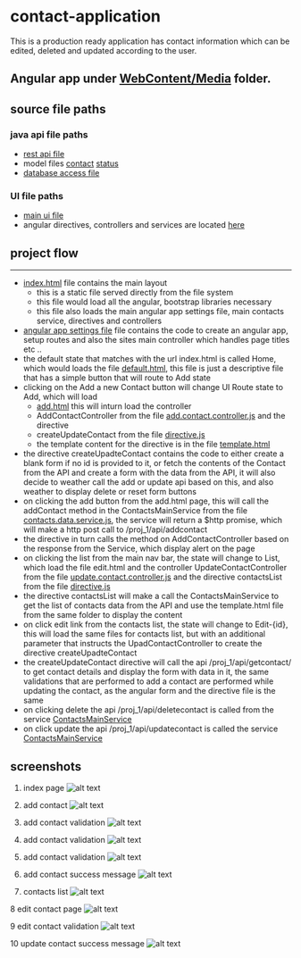 # contact-application
This is a production ready application has contact information which can be edited, deleted and updated according to the user.

## Angular app under [WebContent/Media](WebContent/media) folder.


## source file paths

### java api file paths 
* [rest api file](src/proj_1/web/rest/ContactsRestService.java)
* model files [contact](src/proj_1/web/model/Contact.java) [status](src/proj_1/web/model/Status.java)
* [database access file](src/proj_1/web/db/ContactsDB.java)
### UI file paths
* [main ui file](WebContent/media/index.html)
* angular directives, controllers and services are located [here](WebContent/media/scripts)

## project flow
----
* [index.html](WebContent/media/index.html) file contains the main layout
    * this is a static file served directly from the file system
    * this file would load all the angular, bootstrap libraries necessary 
    * this file also loads the main angular app settings file, main contacts service, directives and controllers 
* [angular app settings file](WebContent/media/scripts/angular.main.js) file contains the code to create an angular app, setup routes and also the sites main controller which handles page titles etc ..
* the default state that matches with the url index.html is called Home, which would loads the file [default.html](WebContent/media/default.html), this file is just a descriptive file that has a simple button that will route to Add state
* clicking on the Add a new Contact button will change UI Route state to Add, which will load 
    * [add.html](WebContent/media/add.html) this will inturn load the controller 
    * AddContactController from the file [add.contact.controller.js](WebContent/media/scripts/controllers/add.contact.controller.js) and the directive 
    * createUpdateContact from the file [directive.js](WebContent/media/scripts/directives/add_edit_contact/directive.js)
    * the template content for the directive is in the file [template.html](WebContent/media/scripts/directives/add_edit_contact/template.html)
* the directive createUpadteContact contains the code to either create a blank form if no id is provided to it, or fetch the contents of the Contact from the API and create a form with the data from the API, it will also decide to weather call the add or update api based on this, and also weather to display delete or reset form buttons
* on clicking the add button from the add.html page, this will call the addContact method in the ContactsMainService from the file [contacts.data.service.js](WebContent/media/scripts/services/contacts.data.service.js), the service will return a $http promise, which will make a http post call to /proj_1/api/addcontact
* the directive in turn calls the method on AddContactController based on the response from the Service, which display alert on the page
* on clicking the list from the main nav bar, the state will change to List, which load the file edit.html and the controller UpdateContactController from the file [update.contact.controller.js](WebContent/media/scripts/controllers/update.contact.controller.js) and the directive contactsList from the file [directive.js](WebContent/media/scripts/directives/contacts_list/directive.js) 
* the directive contactsList will make a call the ContactsMainService to get the list of contacts data from the API and use the template.html file from the same folder to display the content
* on click edit link from the contacts list, the state will change to Edit-{id}, this will load the same files for contacts list, but with an additional parameter that instructs the UpadContactController to create the directive createUpadteContact
* the createUpdateContact directive will call the api /proj_1/api/getcontact/ to get contact details and display the form with data in it, the same validations that are performed to add a contact are performed while updating the contact, as the angular form and the directive file is the same
* on clicking delete the api /proj_1/api/deletecontact is called from the service [ContactsMainService](WebContent/media/scripts/services/contacts.data.service.js)
* on click update the api /proj_1/api/updatecontact is called the service [ContactsMainService](WebContent/media/scripts/services/contacts.data.service.js)

## screenshots

1. index page
![alt text](screenshots/1.PNG "main index page")

2. add contact
![alt text](screenshots/2.PNG "add contact page")

3. add contact validation
![alt text](screenshots/3.PNG "add contact validation")

4. add contact validation
![alt text](screenshots/4.PNG "add contact validation")

5. add contact validation
![alt text](screenshots/5.PNG "add contact validation")

6. add contact success message
![alt text](screenshots/6.PNG "add contact success message")

7. contacts list
![alt text](screenshots/7.PNG "list of contacts")

8 edit contact page
![alt text](screenshots/8.PNG "edit contact page")

9 edit contact validation
![alt text](screenshots/9.PNG "edit contact validation")

10 update contact success message
![alt text](screenshots/10.PNG "update contact success message")
